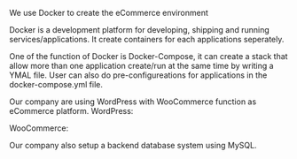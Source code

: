 We use Docker to create the eCommerce environment 

Docker is a development platform for developing, shipping and running services/applications.
It create containers for each applications seperately.

One of the function of Docker is Docker-Compose, it can create a stack that allow more than one application create/run at the same time by writing a YMAL file.
User can also do pre-configureations for applications in the docker-compose.yml file.

Our company are using WordPress with WooCommerce function as eCommerce platform. 
WordPress: 


WooCommerce:

Our company also setup a backend database system using MySQL.
